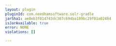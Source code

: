 ```yaml
---
layout: plugin
pluginId: com.needhamsoftware.solr-gradle
jarSha1: ae8eb3f014743dc307c694ba189bc29f01a02484
isJarAvailable: true
error: NONE
violations: []

---
```

